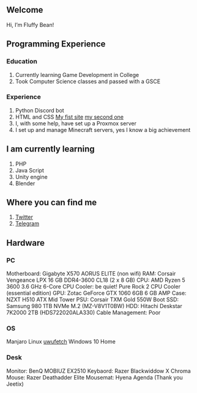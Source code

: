 Welcome
-------
Hi, I’m Fluffy Bean!

Programming Experience
-------
### Education
1. Currently learning Game Development in College
2. Took Computer Science classes and passed with a GSCE
### Experience
1. Python Discord bot
2. HTML and CSS
[My fist site](https://fluffy.1x.no)
[my second one](https://uwu.fluffybean.gay)
3. I, with some help, have set up a Proxmox server
4. I set up and manage Minecraft servers, yes I know a big achievement


I am currently learning
-------
1. PHP
2. Java Script
3. Unity engine
4. Blender

Where you can find me
-------
1. [Twitter](https://twitter.com/fluffybeanUwU)
2. [Telegram](https://t.me/Fluffy_Bean)

Hardware
-------
### PC
Motherboard:      Gigabyte X570 AORUS ELITE (non wifi)
RAM:              Corsair Vengeance LPX 16 GB DDR4-3600 CL18 (2 x 8 GB)
CPU:              AMD Ryzen 5 3600 3.6 GHz 6-Core
CPU Cooler:       be quiet! Pure Rock 2 CPU Cooler (essential edition)
GPU:              Zotac GeForce GTX 1060 6GB 6 GB AMP
Case:             NZXT H510 ATX Mid Tower
PSU:              Corsair TXM Gold 550W
Boot SSD:         Samsung 980 1TB NVMe M.2 (MZ-V8V1T0BW)
HDD:              Hitachi Deskstar 7K2000 2TB (HDS722020ALA330)
Cable Management: Poor
### OS
Manjaro Linux
[uwufetch](https://github.com/Fluffy-Bean/Fluffy-Bean/blob/main/uwufetch.png?raw=true)
Windows 10 Home
### Desk
Monitor:  BenQ MOBIUZ EX2510
Keybaord: Razer Blackwiddow X Chroma
Mouse:    Razer Deathadder Elite
Mousemat: Hyena Agenda (Thank you Jeetix)
